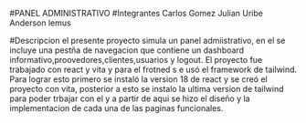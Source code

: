 #PANEL ADMINISTRATIVO
#Integrantes
Carlos Gomez
Julian Uribe
Anderson lemus

#Descripcion
el presente proyecto simula un panel admiistrativo, en el se incluye una pestña de navegacion que contiene un dashboard informativo,proovedores,clientes,usuarios y logout. El proyecto fue trabajado con react y vita y para el frotned s e usó el framework de tailwind. Para lograr esto primero se instaló la version 18 de react y se creó el proyecto con vita, posterior a esto se instalo la ultima version de tailwind para poder trbajar con el y a partir de aqui se hizo el diseño y la implementacion de cada una de las paginas funcionales.
